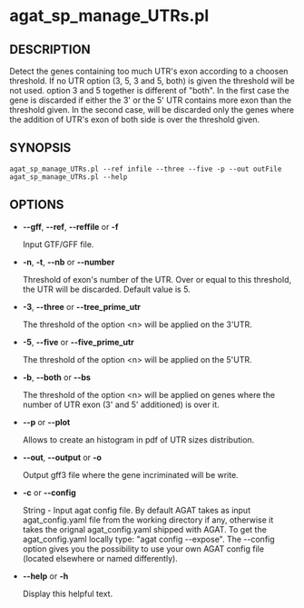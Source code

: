 # agat_sp_manage_UTRs.pl

## DESCRIPTION

Detect the genes containing too much UTR's exon according to a choosen threshold.
If no UTR option (3, 5, 3 and 5, both) is given the threshold will be not used.
option 3 and 5 together is different of "both". In the first case the gene is discarded if either the 3' or the 5' UTR contains more exon than the threshold given.
In the second case, will be discarded only the genes where the addition of UTR's exon of both side is over the threshold given.

## SYNOPSIS

```
agat_sp_manage_UTRs.pl --ref infile --three --five -p --out outFile
agat_sp_manage_UTRs.pl --help
```

## OPTIONS

- **--gff**, **--ref**, **--reffile** or **-f**

    Input GTF/GFF file.

- **-n**, **-t**, **--nb** or **--number**

    Threshold of exon's number of the UTR. Over or equal to this threshold, the UTR will be discarded. Default value is 5.

- **-3**, **--three** or **--tree_prime_utr**

    The threshold of the option &lt;n> will be applied on the 3'UTR.

- **-5**, **--five** or **--five_prime_utr**

    The threshold of the option &lt;n> will be applied on the 5'UTR.

- **-b**, **--both** or **--bs**

    The threshold of the option &lt;n> will be applied on genes where the number of UTR exon (3' and 5' additioned) is over it.

- **--p** or **--plot**

    Allows to create an histogram in pdf of UTR sizes distribution.

- **--out**, **--output** or **-o**

    Output gff3 file where the gene incriminated will be write.

- **-c** or **--config**

    String - Input agat config file. By default AGAT takes as input agat_config.yaml file from the working directory if any,
    otherwise it takes the orignal agat_config.yaml shipped with AGAT. To get the agat_config.yaml locally type: "agat config --expose".
    The --config option gives you the possibility to use your own AGAT config file (located elsewhere or named differently).

- **--help** or **-h**

    Display this helpful text.

